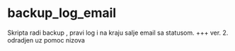 # backup_log_email
Skripta radi backup , pravi log i na kraju salje email sa statusom. 
+++ ver. 2. odradjen uz pomoc nizova
